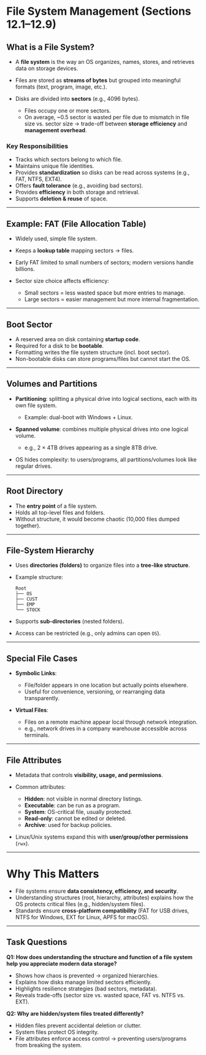 # File System Management (Sections 12.1–12.9)

## What is a File System?

* A **file system** is the way an OS organizes, names, stores, and retrieves data on storage devices.
* Files are stored as **streams of bytes** but grouped into meaningful formats (text, program, image, etc.).
* Disks are divided into **sectors** (e.g., 4096 bytes).

  * Files occupy one or more sectors.
  * On average, \~0.5 sector is wasted per file due to mismatch in file size vs. sector size → trade-off between **storage efficiency** and **management overhead**.

### Key Responsibilities

* Tracks which sectors belong to which file.
* Maintains unique file identities.
* Provides **standardization** so disks can be read across systems (e.g., FAT, NTFS, EXT4).
* Offers **fault tolerance** (e.g., avoiding bad sectors).
* Provides **efficiency** in both storage and retrieval.
* Supports **deletion & reuse** of space.

---

## Example: FAT (File Allocation Table)

* Widely used, simple file system.
* Keeps a **lookup table** mapping sectors → files.
* Early FAT limited to small numbers of sectors; modern versions handle billions.
* Sector size choice affects efficiency:

  * Small sectors = less wasted space but more entries to manage.
  * Large sectors = easier management but more internal fragmentation.

---

## Boot Sector

* A reserved area on disk containing **startup code**.
* Required for a disk to be **bootable**.
* Formatting writes the file system structure (incl. boot sector).
* Non-bootable disks can store programs/files but cannot start the OS.

---

## Volumes and Partitions

* **Partitioning**: splitting a physical drive into logical sections, each with its own file system.

  * Example: dual-boot with Windows + Linux.
* **Spanned volume**: combines multiple physical drives into one logical volume.

  * e.g., 2 × 4TB drives appearing as a single 8TB drive.
* OS hides complexity: to users/programs, all partitions/volumes look like regular drives.

---

## Root Directory

* The **entry point** of a file system.
* Holds all top-level files and folders.
* Without structure, it would become chaotic (10,000 files dumped together).

---

## File-System Hierarchy

* Uses **directories (folders)** to organize files into a **tree-like structure**.
* Example structure:

  ```
  Root
  ├── OS
  ├── CUST
  ├── EMP
  └── STOCK
  ```
* Supports **sub-directories** (nested folders).
* Access can be restricted (e.g., only admins can open `OS`).

---

## Special File Cases

* **Symbolic Links**:

  * File/folder appears in one location but actually points elsewhere.
  * Useful for convenience, versioning, or rearranging data transparently.
* **Virtual Files**:

  * Files on a remote machine appear local through network integration.
  * e.g., network drives in a company warehouse accessible across terminals.

---

## File Attributes

* Metadata that controls **visibility, usage, and permissions**.
* Common attributes:

  * **Hidden**: not visible in normal directory listings.
  * **Executable**: can be run as a program.
  * **System**: OS-critical file, usually protected.
  * **Read-only**: cannot be edited or deleted.
  * **Archive**: used for backup policies.
* Linux/Unix systems expand this with **user/group/other permissions** (`rwx`).

---

# Why This Matters

* File systems ensure **data consistency, efficiency, and security**.
* Understanding structures (root, hierarchy, attributes) explains how the OS protects critical files (e.g., hidden/system files).
* Standards ensure **cross-platform compatibility** (FAT for USB drives, NTFS for Windows, EXT for Linux, APFS for macOS).

---

## Task Questions

**Q1: How does understanding the structure and function of a file system help you appreciate modern data storage?**

* Shows how chaos is prevented → organized hierarchies.
* Explains how disks manage limited sectors efficiently.
* Highlights resilience strategies (bad sectors, metadata).
* Reveals trade-offs (sector size vs. wasted space, FAT vs. NTFS vs. EXT).

**Q2: Why are hidden/system files treated differently?**

* Hidden files prevent accidental deletion or clutter.
* System files protect OS integrity.
* File attributes enforce access control → preventing users/programs from breaking the system.